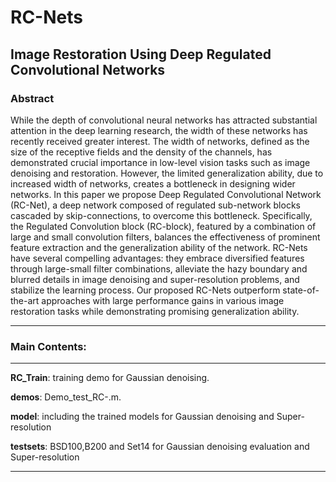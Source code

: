 # RC-Nets
## Image Restoration Using Deep Regulated Convolutional Networks

### Abstract

While the depth of convolutional neural networks has attracted substantial attention in the deep learning research, the width of these networks has recently received greater interest. The width of networks, defined as the size of the receptive fields and the density of the channels, has demonstrated crucial importance in low-level vision tasks such as image denoising and restoration. However, the limited generalization ability, due to increased width of networks, creates a bottleneck in designing wider networks. In this paper we propose Deep Regulated Convolutional Network (RC-Net), a deep network composed of regulated sub-network blocks cascaded by skip-connections, to overcome this bottleneck. Specifically, the Regulated Convolution block (RC-block), featured by a combination of large and small convolution filters, balances the effectiveness of prominent feature extraction and the  generalization ability of the network. RC-Nets have several compelling advantages: they embrace diversified features through large-small filter combinations, alleviate the hazy boundary and blurred details in image denoising and super-resolution problems, and stabilize the learning process.  Our proposed RC-Nets outperform state-of-the-art approaches with large performance gains in various image restoration tasks while demonstrating promising generalization ability.


-----------------------------------------------------------------
### Main Contents:
-----------------------------------------------------------------
**RC_Train**: training demo for Gaussian denoising.

**demos**:  Demo_test_RC-.m.

**model**: including the trained models for Gaussian denoising and Super-resolution

**testsets**: BSD100,B200 and Set14 for Gaussian denoising evaluation and Super-resolution


-----------------------------------------------------------------
